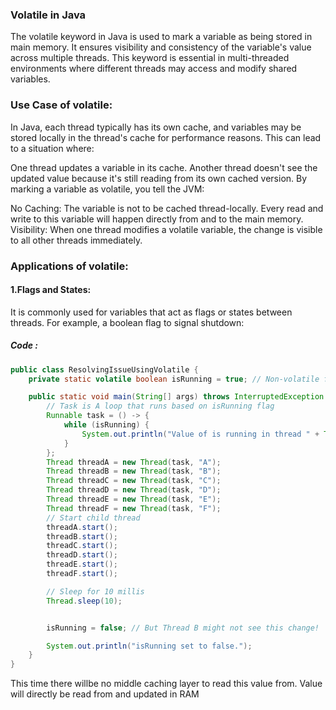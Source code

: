 ### Volatile in Java
The volatile keyword in Java is used to mark a variable as being stored in main memory. It ensures visibility and consistency of the variable's value across multiple threads. This keyword is essential in multi-threaded environments where different threads may access and modify shared variables.

### Use Case of volatile:
In Java, each thread typically has its own cache, and variables may be stored locally in the thread's cache for performance reasons. This can lead to a situation where:

One thread updates a variable in its cache.
Another thread doesn't see the updated value because it's still reading from its own cached version.
By marking a variable as volatile, you tell the JVM:

No Caching: The variable is not to be cached thread-locally. Every read and write to this variable will happen directly from and to the main memory.
Visibility: When one thread modifies a volatile variable, the change is visible to all other threads immediately.

### Applications of volatile:
#### 1.Flags and States: 
It is commonly used for variables that act as flags or states between threads. For example, a boolean flag to signal shutdown:


##### Code : 
```java
public class ResolvingIssueUsingVolatile {
    private static volatile boolean isRunning = true; // Non-volatile flag

    public static void main(String[] args) throws InterruptedException {
        // Task is A loop that runs based on isRunning flag
        Runnable task = () -> {
            while (isRunning) {
                System.out.println("Value of is running in thread " + Thread.currentThread().getName() +" is " + isRunning);
            }
        };
        Thread threadA = new Thread(task, "A");
        Thread threadB = new Thread(task, "B");
        Thread threadC = new Thread(task, "C");
        Thread threadD = new Thread(task, "D");
        Thread threadE = new Thread(task, "E");
        Thread threadF = new Thread(task, "F");
        // Start child thread
        threadA.start();
        threadB.start();
        threadC.start();
        threadD.start();
        threadE.start();
        threadF.start();

        // Sleep for 10 millis
        Thread.sleep(10);


        isRunning = false; // But Thread B might not see this change!

        System.out.println("isRunning set to false.");
    }
}
```


This time there willbe no middle caching layer to read this value from. Value will directly be read from and updated in RAM 





